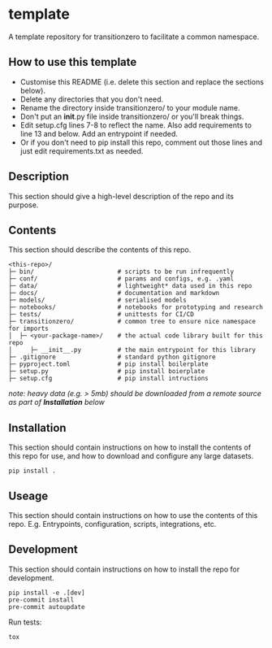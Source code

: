 # template
A template repository for transitionzero to facilitate a common namespace.

## How to use this template
- Customise this README (i.e. delete this section and replace the sections below).
- Delete any directories that you don't need.
- Rename the directory inside transitionzero/ to your module name.
- Don't put an __init__.py file inside transitionzero/ or you'll break things.
- Edit setup.cfg lines 7-8 to reflect the name. Also add requirements to line 13 and below. Add an entrypoint if needed.
- Or if you don't need to pip install this repo, comment out those lines and just edit requirements.txt as needed.

## Description

This section should give a high-level description of the repo and its purpose.

## Contents

This section should describe the contents of this repo.

    <this-repo>/
    ├─ bin/                       # scripts to be run infrequently
    ├─ conf/                      # params and configs, e.g. .yaml
    ├─ data/                      # lightweight* data used in this repo
    ├─ docs/                      # documentation and markdown
    ├─ models/                    # serialised models
    ├─ notebooks/                 # notebooks for prototyping and research
    ├─ tests/                     # unittests for CI/CD
    ├─ transitionzero/            # common tree to ensure nice namespace for imports
    │  ├─ <your-package-name>/    # the actual code library built for this repo
    │     ├─ __init__.py          # the main entrypoint for this library
    ├─ .gitignore                 # standard python gitignore
    ├─ pyproject.toml             # pip install boilerplate
    ├─ setup.py                   # pip install boierplate
    ├─ setup.cfg                  # pip install intructions

*note: heavy data (e.g. > 5mb) should be downloaded from a remote source as part of **Installation** below*

## Installation

This section should contain instructions on how to install the contents of this repo for use, and how to download and configure any large datasets.

    pip install .

## Useage

This section should contain instructions on how to use the contents of this repo. E.g. Entrypoints, configuration, scripts, integrations, etc.

## Development

This section should contain instructions on how to install the repo for development.

    pip install -e .[dev]
    pre-commit install
    pre-commit autoupdate

Run tests:

    tox
